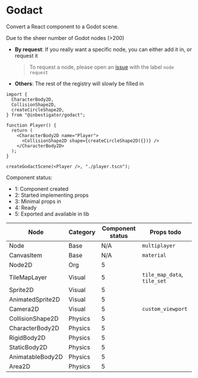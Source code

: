 # Godact

Convert a React component to a Godot scene.

Due to the sheer number of Godot nodes (>200)

- **By request**: If you really want a specific node, you can either add it in,
  or request it
  > To request a node, please open an
  > [issue](https://github.com/inbestigator/godact/issues/new) with the label
  > `node request`
- **Others**: The rest of the registry will slowly be filled in

```tsx
import {
  CharacterBody2D,
  CollisionShape2D,
  createCircleShape2D,
} from "@inbestigator/godact";

function Player() {
  return (
    <CharacterBody2D name="Player">
      <CollisionShape2D shape={createCircleShape2D({})} />
    </CharacterBody2D>
  );
}

createGodactScene(<Player />, "./player.tscn");
```

Component status:

- 1: Component created
- 2: Started implementing props
- 3: Minimal props in
- 4: Ready
- 5: Exported and available in lib

| Node             | Category | Component status | Props todo                  |
| ---------------- | -------- | ---------------- | --------------------------- |
| Node             | Base     | N/A              | `multiplayer`               |
| CanvasItem       | Base     | N/A              | `material`                  |
| Node2D           | Org      | 5                |                             |
| TileMapLayer     | Visual   | 5                | `tile_map_data`, `tile_set` |
| Sprite2D         | Visual   | 5                |                             |
| AnimatedSprite2D | Visual   | 5                |                             |
| Camera2D         | Visual   | 5                | `custom_viewport`           |
| CollisionShape2D | Physics  | 5                |                             |
| CharacterBody2D  | Physics  | 5                |                             |
| RigidBody2D      | Physics  | 5                |                             |
| StaticBody2D     | Physics  | 5                |                             |
| AnimatableBody2D | Physics  | 5                |                             |
| Area2D           | Physics  | 5                |                             |
